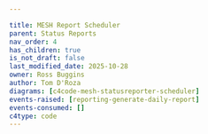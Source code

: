 ```yaml
---

title: MESH Report Scheduler
parent: Status Reports
nav_order: 4
has_children: true
is_not_draft: false
last_modified_date: 2025-10-28
owner: Ross Buggins
author: Tom D'Roza
diagrams: [c4code-mesh-statusreporter-scheduler]
events-raised: [reporting-generate-daily-report]
events-consumed: []
c4type: code
---
```

